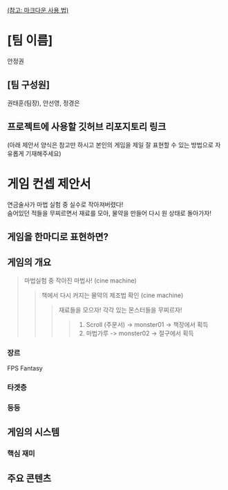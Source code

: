 [(참고: 마크다운 사용 법)](https://gist.github.com/ihoneymon/652be052a0727ad59601)

# [팀 이름]
안정권
## [팀 구성원]
권태훈(팀장), 안선영, 정경은
## 프로젝트에 사용할 깃허브 리포지토리 링크

(아래 제안서 양식은 참고만 하시고 본인의 게임을 제일 잘 표현할 수 있는 방법으로 자유롭게 기재해주세요)
# 게임 컨셉 제안서
연금술사가 마법 실험 중 실수로 작아져버렸다! <br/>
숨어있던 적들을 무찌르면서 재료를 모아, 물약을 만들어 다시 원 상태로 돌아가자!
## 게임을 한마디로 표현하면?

## 게임의 개요
> 마법실험 중 작아진 마법사! (cine machine)
>> 책에서 다시 커지는 물약의 제조법 확인 (cine machine)
>>> 재료들을 모으자! 각각 있는 몬스터들을 무찌르자!
>>>> 1. Scroll (주문서) -> monster01 -> 책장에서 획득
>>>> 2. 마법가루 -> monster02 -> 절구에서 획득
### 장르
FPS Fantasy
### 타겟층
### 등등
## 게임의 시스템
### 핵심 재미

## 주요 콘텐츠

